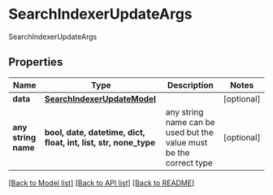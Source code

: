 # SearchIndexerUpdateArgs

SearchIndexerUpdateArgs

## Properties
Name | Type | Description | Notes
------------ | ------------- | ------------- | -------------
**data** | [**SearchIndexerUpdateModel**](SearchIndexerUpdateModel.md) |  | [optional] 
**any string name** | **bool, date, datetime, dict, float, int, list, str, none_type** | any string name can be used but the value must be the correct type | [optional]

[[Back to Model list]](../README.md#documentation-for-models) [[Back to API list]](../README.md#documentation-for-api-endpoints) [[Back to README]](../README.md)


